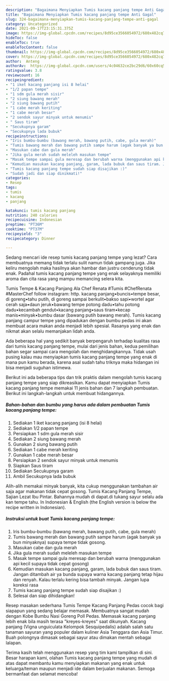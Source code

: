 ```yaml
---
description: "Bagaimana Menyiapkan Tumis kacang panjang tempe Anti Gagal"
title: "Bagaimana Menyiapkan Tumis kacang panjang tempe Anti Gagal"
slug: 324-bagaimana-menyiapkan-tumis-kacang-panjang-tempe-anti-gagal
category: Uncategorized
date: 2021-09-17T23:15:31.375Z
image: https://img-global.cpcdn.com/recipes/8d95ce3566054972/680x482cq70/tumis-kacang-panjang-tempe-foto-resep-utama.jpg
hideToc: false
enableToc: true
enableTocContent: false
thumbnail: https://img-global.cpcdn.com/recipes/8d95ce3566054972/680x482cq70/tumis-kacang-panjang-tempe-foto-resep-utama.jpg
cover: https://img-global.cpcdn.com/recipes/8d95ce3566054972/680x482cq70/tumis-kacang-panjang-tempe-foto-resep-utama.jpg
author:  Anteng
authorAv:  https://img-global.cpcdn.com/users/4c04632ce2bc29d6/60x60cq50/avatar.jpg
ratingvalue: 3.8
reviewcount: 16
recipeingredient:
- "1 iket kacang panjang isi 8 helai"
- "1/2 papan tempe"
- "1 sdm gula merah sisir"
- "2 siung bawang merah"
- "2 siung bawang putih"
- "1 cabe merah keriting"
- "1 cabe merah besar"
- "2 sendok sayur minyak untuk menumis"
- " Saus tiram"
- "Secukupnya garam"
- "Secukupnya lada bubuk"
recipeinstructions:
- "Iris bumbu-bumbu (bawang merah, bawang putih, cabe, gula merah)"
- "Tumis bawang merah dan bawang putih sampe harum (agak banyak ya bun minyaknya) supaya tempe tidak gosong."
- "Masukan cabe dan gula merah"
- "Jika gula merah sudah meleleh masukan tempe"
- "Masak tempe sampai gula meresap dan berubah warna (menggunakan api kecil supaya tidak cepat gosong)"
- "Kemudian masukan kacang panjang, garam, lada bubuk dan saus tiram. Jangan ditambah air ya bunda supaya warna kacang panjang tetap hijau dan renyah. Kalau terlalu kering bisa tambah minyak. Jangan lupa koreksi rasa"
- "Tumis kacang panjang tempe sudah siap disajikan :)"
- "Sudah jadi dan siap dinikmati!"
categories:
- Resep
tags:
- tumis
- kacang
- panjang

katakunci: tumis kacang panjang 
nutrition: 240 calories
recipecuisine: Indonesian
preptime: "PT36M"
cooktime: "PT37M"
recipeyield: "3"
recipecategory: Dinner

---
```



Sedang mencari ide resep tumis kacang panjang tempe yang lezat? Cara membuatnya memang tidak terlalu sulit namun tidak gampang juga. Jika keliru mengolah maka hasilnya akan hambar dan justru cenderung tidak enak. Padahal tumis kacang panjang tempe yang enak selayaknya memiliki aroma dan cita rasa yang mampu memancing selera kita.


Tumis Tempe &amp; Kacang Panjang Ala Chef Renata #Tumis #ChefRenata #MasterChef follow instagram: http. kacang panjang•buncis•tempe besar, di goreng•tahu putih, di goreng sampai berkulit•bakso sapi•wortel agar cerah saja•daun jeruk•bawang tempe potong dadu•tahu potong dadu•kecambah gendut•kacang panjang•saus tiram•kecap manis•minyak•bumbu dasar (bawang putih bawang merah). Tumis kacang panjang campur tempe yang dipadukan dengan bumbu pedas ini akan membuat acara makan anda menjadi lebih spesial. Rasanya yang enak dan nikmat akan selalu memanjakan lidah anda.

Ada beberapa hal yang sedikit banyak berpengaruh terhadap kualitas rasa dari tumis kacang panjang tempe, mulai dari jenis bahan, kedua pemilihan bahan segar sampai cara mengolah dan menghidangkannya. Tidak usah pusing kalau mau menyiapkan tumis kacang panjang tempe yang enak di mana pun kamu berada, karena asal sudah tahu triknya maka hidangan ini bisa menjadi suguhan istimewa.


Berikut ini ada beberapa tips dan trik praktis dalam mengolah tumis kacang panjang tempe yang siap dikreasikan. Kamu dapat menyiapkan Tumis kacang panjang tempe memakai 11 jenis bahan dan 7 langkah pembuatan. Berikut ini langkah-langkah untuk membuat hidangannya.

<!--inarticleads1-->

##### Bahan-bahan dan bumbu yang harus ada dalam pembuatan Tumis kacang panjang tempe:

1. Sediakan 1 iket kacang panjang (isi 8 helai)
1. Sediakan 1/2 papan tempe
1. Persiapkan 1 sdm gula merah sisir
1. Sediakan 2 siung bawang merah
1. Gunakan 2 siung bawang putih
1. Sediakan 1 cabe merah keriting
1. Gunakan 1 cabe merah besar
1. Persiapkan 2 sendok sayur minyak untuk menumis
1. Siapkan  Saus tiram
1. Sediakan Secukupnya garam
1. Ambil Secukupnya lada bubuk


Alih-alih memakai minyak banyak, kita cukup menggunakan tambahan air saja agar makanan tidak cepat gosong. Tumis Kacang Panjang Tempe, Sajian Lezat Ibu Pintar. Bahannya mudah di dapat.di tukang sayur selalu ada kan tempe tahu. In Indonesian &amp; English (the English version is below the recipe written in Indonesian). 

<!--inarticleads2-->

##### Instruksi untuk buat Tumis kacang panjang tempe:

1. Iris bumbu-bumbu (bawang merah, bawang putih, cabe, gula merah)
1. Tumis bawang merah dan bawang putih sampe harum (agak banyak ya bun minyaknya) supaya tempe tidak gosong.
1. Masukan cabe dan gula merah
1. Jika gula merah sudah meleleh masukan tempe
1. Masak tempe sampai gula meresap dan berubah warna (menggunakan api kecil supaya tidak cepat gosong)
1. Kemudian masukan kacang panjang, garam, lada bubuk dan saus tiram. Jangan ditambah air ya bunda supaya warna kacang panjang tetap hijau dan renyah. Kalau terlalu kering bisa tambah minyak. Jangan lupa koreksi rasa
1. Tumis kacang panjang tempe sudah siap disajikan :)
1. Selesai dan siap dihidangkan!

Resep masakan sederhana Tumis Tempe Kacang Panjang Pedas cocok bagi siapapun yang sedang belajar memasak. Membuatnya sangat mudah dengan Kobe Bumbu Nasi Goreng Poll Pedas. Memasak kacang panjang lebih enak bila masih terasa &#34;kreyes-kreyes&#34; saat dikunyah. Kacang panjang (Vigna unguiculata Kelompok Sesquipedalis) adalah salah satu tanaman sayuran yang populer dalam kuliner Asia Tenggara dan Asia Timur. Buah polongnya dimasak sebagai sayur atau dimakan mentah sebagai lalapan. 

Terima kasih telah menggunakan resep yang tim kami tampilkan di sini. Besar harapan kami, olahan Tumis kacang panjang tempe yang mudah di atas dapat membantu kamu menyiapkan makanan yang enak untuk keluarga/teman maupun menjadi ide dalam berjualan makanan. Semoga bermanfaat dan selamat mencoba!
